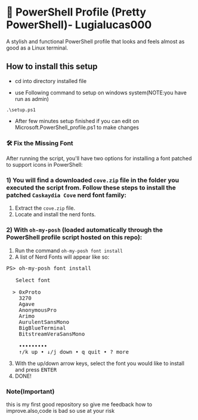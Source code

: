 # 🎨 PowerShell Profile (Pretty PowerShell)- Lugialucas000

A stylish and functional PowerShell profile that looks and feels almost as good as a Linux terminal.

## How to install this setup 

- cd into directory installed file

-  use Following command to setup on windows system(NOTE:you have run as admin)
```
.\setup.ps1
```
- After few minutes setup finished if you can edit on  Microsoft.PowerShell_profile.ps1 to make changes

### 🛠️ Fix the Missing Font

After running the script, you'll have two options for installing a font patched to support icons in PowerShell:

### 1) You will find a downloaded `cove.zip` file in the folder you executed the script from. Follow these steps to install the patched `Caskaydia Cove` nerd font family:

1. Extract the `cove.zip` file.
2. Locate and install the nerd fonts.

### 2) With `oh-my-posh` (loaded automatically through the PowerShell profile script hosted on this repo):
1. Run the command `oh-my-posh font install`
2. A list of Nerd Fonts will appear like so:
<pre>
PS> oh-my-posh font install

   Select font

  > 0xProto
    3270
    Agave
    AnonymousPro
    Arimo
    AurulentSansMono
    BigBlueTerminal
    BitstreamVeraSansMono

    •••••••••
    ↑/k up • ↓/j down • q quit • ? more</pre>
3. With the up/down arrow keys, select the font you would like to install and press <kbd>ENTER</kbd>
4. DONE!
### Note(Important)

this is my first good repository so give me feedback how to improve.also,code is bad so use at your risk
